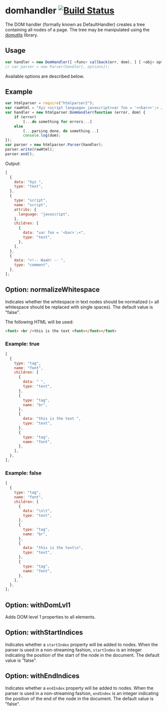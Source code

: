 # domhandler [![Build Status](https://travis-ci.org/fb55/domhandler.svg?branch=master)](https://travis-ci.org/fb55/domhandler)

The DOM handler (formally known as DefaultHandler) creates a tree containing all nodes of a page. The tree may be manipulated using the [domutils](https://github.com/fb55/domutils) library.

## Usage

```javascript
var handler = new DomHandler([ <func> callback(err, dom), ] [ <obj> options ]);
// var parser = new Parser(handler[, options]);
```

Available options are described below.

## Example

```javascript
var htmlparser = require("htmlparser2");
var rawHtml = "Xyz <script language= javascript>var foo = '<<bar>>';< /  script><!--<!-- Waah! -- -->";
var handler = new htmlparser.DomHandler(function (error, dom) {
    if (error)
    	[...do something for errors...]
    else
    	[...parsing done, do something...]
        console.log(dom);
});
var parser = new htmlparser.Parser(handler);
parser.write(rawHtml);
parser.end();
```

Output:

```javascript
[
  {
    data: "Xyz ",
    type: "text",
  },
  {
    type: "script",
    name: "script",
    attribs: {
      language: "javascript",
    },
    children: [
      {
        data: "var foo = '<bar>';<",
        type: "text",
      },
    ],
  },
  {
    data: "<!-- Waah! -- ",
    type: "comment",
  },
];
```

## Option: normalizeWhitespace

Indicates whether the whitespace in text nodes should be normalized (= all whitespace should be replaced with single spaces). The default value is "false".

The following HTML will be used:

```html
<font> <br />this is the text <font></font></font>
```

### Example: true

```javascript
[
  {
    type: "tag",
    name: "font",
    children: [
      {
        data: " ",
        type: "text",
      },
      {
        type: "tag",
        name: "br",
      },
      {
        data: "this is the text ",
        type: "text",
      },
      {
        type: "tag",
        name: "font",
      },
    ],
  },
];
```

### Example: false

```javascript
[
  {
    type: "tag",
    name: "font",
    children: [
      {
        data: "\n\t",
        type: "text",
      },
      {
        type: "tag",
        name: "br",
      },
      {
        data: "this is the text\n",
        type: "text",
      },
      {
        type: "tag",
        name: "font",
      },
    ],
  },
];
```

## Option: withDomLvl1

Adds DOM level 1 properties to all elements.

<!-- TODO: description -->

## Option: withStartIndices

Indicates whether a `startIndex` property will be added to nodes. When the parser is used in a non-streaming fashion, `startIndex` is an integer indicating the position of the start of the node in the document. The default value is "false".

## Option: withEndIndices

Indicates whether a `endIndex` property will be added to nodes. When the parser is used in a non-streaming fashion, `endIndex` is an integer indicating the position of the end of the node in the document. The default value is "false".
